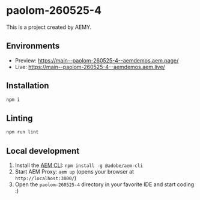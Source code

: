 # paolom-260525-4

This is a project created by AEMY.

## Environments

- Preview: https://main--paolom-260525-4--aemdemos.aem.page/
- Live: https://main--paolom-260525-4--aemdemos.aem.live/

## Installation

```sh
npm i
```

## Linting

```sh
npm run lint
```

## Local development

1. Install the [AEM CLI](https://github.com/adobe/helix-cli): `npm install -g @adobe/aem-cli`
1. Start AEM Proxy: `aem up` (opens your browser at `http://localhost:3000/`)
1. Open the `paolom-260525-4` directory in your favorite IDE and start coding :)